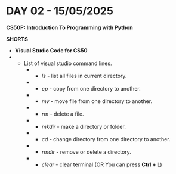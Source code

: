 # **DAY 02 - 15/05/2025**

**CS50P: Introduction To Programming with Python**

**SHORTS**
- **Visual Studio Code for CS50**
- * List of visual studio command lines.
    - * *ls* - list all files in current directory.
    - * *cp* - copy from one directory to another.
    - * *mv* - move file from one directory to another.
    - * *rm* - delete a file.
    - * *mkdir* - make a directory or folder.
    - * *cd* - change directory from one directory to another.
    - * *rmdir* - remove or delete a directory.
    - * *clear* - clear terminal (OR You can press **Ctrl + L**)


